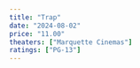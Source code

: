 ```yaml
---
title: "Trap"
date: "2024-08-02"
price: "11.00"
theaters: ["Marquette Cinemas"]
ratings: ["PG-13"]
---
```

